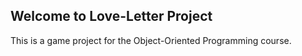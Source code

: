 ## Welcome to Love-Letter Project

This is a game project for the Object-Oriented Programming course.
